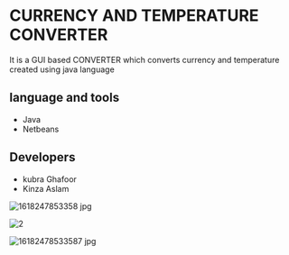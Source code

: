 
# CURRENCY AND TEMPERATURE CONVERTER

It is a GUI based CONVERTER which converts currency and temperature  created using java language 
## language and tools 
* Java 
* Netbeans 
## Developers
* kubra Ghafoor
* Kinza Aslam 


![1618247853358 jpg](https://user-images.githubusercontent.com/92909787/141507000-a4dfd354-48df-417d-b1c4-8d17912f3f08.png)

![2](https://user-images.githubusercontent.com/92909787/141507067-d2c789ae-abe7-4dbb-be33-2c445c7bd2cc.png)


![16182478533587 jpg](https://user-images.githubusercontent.com/92909787/141507152-2b54f8cd-8564-444f-b486-f9c682005d4f.png)

